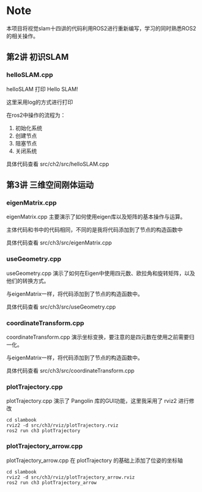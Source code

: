 # Note 
本项目将视觉slam十四讲的代码利用ROS2进行重新编写，学习的同时熟悉ROS2的相关操作。

## 第2讲 初识SLAM

### helloSLAM.cpp

helloSLAM 打印 Hello SLAM!

这里采用log的方式进行打印

在ros2中操作的流程为：

1. 初始化系统
2. 创建节点
3. 阻塞节点
4. 关闭系统

具体代码查看 src/ch2/src/helloSLAM.cpp

## 第3讲 三维空间刚体运动

### eigenMatrix.cpp

eigenMatrix.cpp 主要演示了如何使用eigen库以及矩阵的基本操作与运算。

主体代码和书中的代码相同，不同的是我将代码添加到了节点的构造函数中

具体代码查看 src/ch3/src/eigenMatrix.cpp

### useGeometry.cpp

useGeometry.cpp 演示了如何在Eigen中使用四元数、欧拉角和旋转矩阵，以及他们的转换方式。

与eigenMatrix一样，将代码添加到了节点的构造函数中。

具体代码查看 src/ch3/src/useGeometry.cpp

### coordinateTransform.cpp

coordinateTransform.cpp 演示坐标变换，要注意的是四元数在使用之前需要归一化。

与eigenMatrix一样，将代码添加到了节点的构造函数中。

具体代码查看 src/ch3/src/coordinateTransform.cpp

### plotTrajectory.cpp

plotTrajectory.cpp 演示了 Pangolin 库的GUI功能，这里我采用了 rviz2 进行修改

```shell
cd slambook
rviz2 -d src/ch3/rviz/plotTrajectory.rviz
ros2 run ch3 plotTrajectory
```

### plotTrajectory_arrow.cpp

plotTrajectory_arrow.cpp 在 plotTrajectory 的基础上添加了位姿的坐标轴

```shell
cd slambook
rviz2 -d src/ch3/rviz/plotTrajectory_arrow.rviz
ros2 run ch3 plotTrajectory_arrow
```
